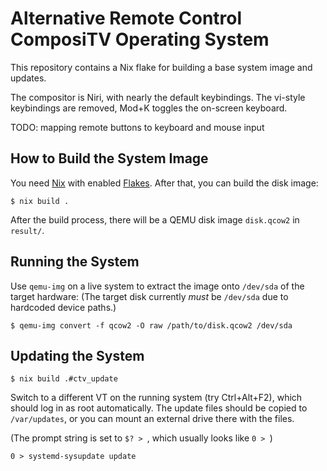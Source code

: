# Alternative Remote Control ComposiTV Operating System

This repository contains a Nix flake for building a base system image and updates.

The compositor is Niri, with nearly the default keybindings.
The vi-style keybindings are removed, Mod+K toggles the on-screen keyboard.

TODO: mapping remote buttons to keyboard and mouse input

## How to Build the System Image

You need [Nix](https://nixos.org/) with enabled
[Flakes](https://wiki.nixos.org/wiki/Flakes). After that, you can
build the disk image:

```console
$ nix build .
```

After the build process, there will be a QEMU disk image `disk.qcow2`
in `result/`.

## Running the System

Use `qemu-img` on a live system to extract the image onto `/dev/sda` of the target hardware:
(The target disk currently *must* be `/dev/sda` due to hardcoded device paths.)
```console
$ qemu-img convert -f qcow2 -O raw /path/to/disk.qcow2 /dev/sda
```

## Updating the System

```console
$ nix build .#ctv_update
```

Switch to a different VT on the running system (try Ctrl+Alt+F2), which should log in as root automatically.
The update files should be copied to `/var/updates`, or you can mount an external drive there with the files.

(The prompt string is set to `$? > `, which usually looks like `0 > `)
```console
0 > systemd-sysupdate update
```
